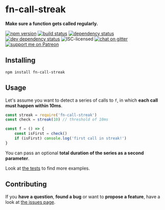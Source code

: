 # fn-call-streak

**Make sure a function gets called regularly.**

[![npm version](https://img.shields.io/npm/v/fn-call-streak.svg)](https://www.npmjs.com/package/fn-call-streak)
[![build status](https://img.shields.io/travis/derhuerst/fn-call-streak.svg)](https://travis-ci.org/derhuerst/fn-call-streak)
[![dependency status](https://img.shields.io/david/derhuerst/fn-call-streak.svg)](https://david-dm.org/derhuerst/fn-call-streak)
[![dev dependency status](https://img.shields.io/david/dev/derhuerst/fn-call-streak.svg)](https://david-dm.org/derhuerst/fn-call-streak#info=devDependencies)
![ISC-licensed](https://img.shields.io/github/license/derhuerst/fn-call-streak.svg)
[![chat on gitter](https://badges.gitter.im/derhuerst.svg)](https://gitter.im/derhuerst)
[![support me on Patreon](https://img.shields.io/badge/support%20me-on%20patreon-fa7664.svg)](https://patreon.com/derhuerst)


## Installing

```shell
npm install fn-call-streak
```


## Usage

Let's assume you want to detect a series of calls to `f`, in which **each call must happen within 10ms**.

```js
const streak = require('fn-call-streak')
const check = streak(10) // threshold of 10ms

const f = () => {
	const isFirst = check()
	if (isFirst) console.log('first call in streak!')
}
```

You can pass an optional **total duration of the series as a second parameter**.

Look at [the tests](test.js) to find more examples.


## Contributing

If you **have a question**, **found a bug** or want to **propose a feature**, have a look at [the issues page](https://github.com/derhuerst/location/issues).
